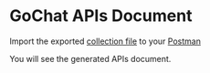 # GoChat APIs Document

Import the exported [collection file](apis_postman.json) to your [Postman](https://web.postman.com/)

You will see the generated APIs document.

